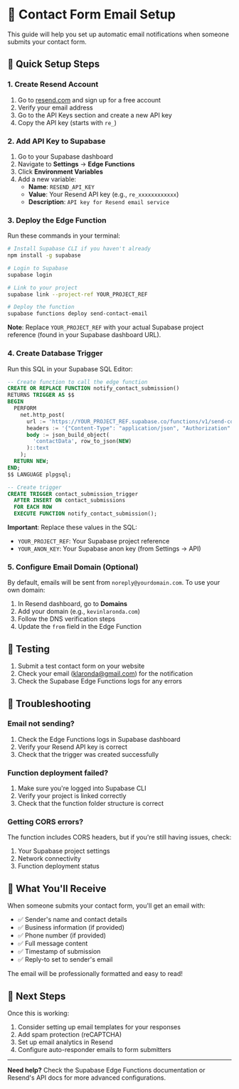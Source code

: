 # 📧 Contact Form Email Setup

This guide will help you set up automatic email notifications when someone submits your contact form.

## 🚀 Quick Setup Steps

### 1. Create Resend Account
1. Go to [resend.com](https://resend.com) and sign up for a free account
2. Verify your email address
3. Go to the API Keys section and create a new API key
4. Copy the API key (starts with `re_`)

### 2. Add API Key to Supabase
1. Go to your Supabase dashboard
2. Navigate to **Settings** → **Edge Functions**
3. Click **Environment Variables**
4. Add a new variable:
   - **Name**: `RESEND_API_KEY`
   - **Value**: Your Resend API key (e.g., `re_xxxxxxxxxxxx`)
   - **Description**: `API key for Resend email service`

### 3. Deploy the Edge Function
Run these commands in your terminal:

```bash
# Install Supabase CLI if you haven't already
npm install -g supabase

# Login to Supabase
supabase login

# Link to your project
supabase link --project-ref YOUR_PROJECT_REF

# Deploy the function
supabase functions deploy send-contact-email
```

**Note**: Replace `YOUR_PROJECT_REF` with your actual Supabase project reference (found in your Supabase dashboard URL).

### 4. Create Database Trigger
Run this SQL in your Supabase SQL Editor:

```sql
-- Create function to call the edge function
CREATE OR REPLACE FUNCTION notify_contact_submission()
RETURNS TRIGGER AS $$
BEGIN
  PERFORM
    net.http_post(
      url := 'https://YOUR_PROJECT_REF.supabase.co/functions/v1/send-contact-email',
      headers := '{"Content-Type": "application/json", "Authorization": "Bearer YOUR_ANON_KEY"}'::jsonb,
      body := json_build_object(
        'contactData', row_to_json(NEW)
      )::text
    );
  RETURN NEW;
END;
$$ LANGUAGE plpgsql;

-- Create trigger
CREATE TRIGGER contact_submission_trigger
  AFTER INSERT ON contact_submissions
  FOR EACH ROW
  EXECUTE FUNCTION notify_contact_submission();
```

**Important**: Replace these values in the SQL:
- `YOUR_PROJECT_REF`: Your Supabase project reference
- `YOUR_ANON_KEY`: Your Supabase anon key (from Settings → API)

### 5. Configure Email Domain (Optional)
By default, emails will be sent from `noreply@yourdomain.com`. To use your own domain:

1. In Resend dashboard, go to **Domains**
2. Add your domain (e.g., `kevinlaronda.com`)
3. Follow the DNS verification steps
4. Update the `from` field in the Edge Function

## 🧪 Testing

1. Submit a test contact form on your website
2. Check your email (klaronda@gmail.com) for the notification
3. Check the Supabase Edge Functions logs for any errors

## 🔧 Troubleshooting

### Email not sending?
1. Check the Edge Functions logs in Supabase dashboard
2. Verify your Resend API key is correct
3. Check that the trigger was created successfully

### Function deployment failed?
1. Make sure you're logged into Supabase CLI
2. Verify your project is linked correctly
3. Check that the function folder structure is correct

### Getting CORS errors?
The function includes CORS headers, but if you're still having issues, check:
1. Your Supabase project settings
2. Network connectivity
3. Function deployment status

## 📝 What You'll Receive

When someone submits your contact form, you'll get an email with:
- ✅ Sender's name and contact details
- ✅ Business information (if provided)
- ✅ Phone number (if provided)
- ✅ Full message content
- ✅ Timestamp of submission
- ✅ Reply-to set to sender's email

The email will be professionally formatted and easy to read!

## 🎯 Next Steps

Once this is working:
1. Consider setting up email templates for your responses
2. Add spam protection (reCAPTCHA)
3. Set up email analytics in Resend
4. Configure auto-responder emails to form submitters

---

**Need help?** Check the Supabase Edge Functions documentation or Resend's API docs for more advanced configurations.
